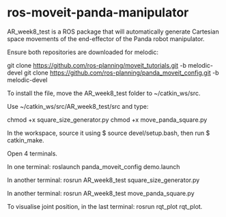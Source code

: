 # ros-moveit-panda-manipulator


AR_week8_test is a ROS package that will automatically generate Cartesian space movements of the end-effector of the Panda robot manipulator. 

Ensure both repositories are downloaded for melodic:

git clone https://github.com/ros-planning/moveit_tutorials.git -b melodic-devel
git clone https://github.com/ros-planning/panda_moveit_config.git -b melodic-devel

To install the file, move the AR_week8_test folder to ~/catkin_ws/src.

Use ~/catkin_ws/src/AR_week8_test/src and type:

chmod +x square_size_generator.py
chmod +x move_panda_square.py

In the workspace, source it using $ source devel/setup.bash, then run $ catkin_make.

Open 4 terminals.

In one terminal: roslaunch panda_moveit_config demo.launch

In another terminal: rosrun AR_week8_test square_size_generator.py

In another terminal: rosrun AR_week8_test move_panda_square.py

To visualise joint position, in the last terminal: rosrun rqt_plot rqt_plot. 
